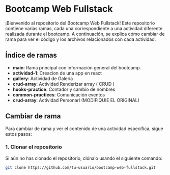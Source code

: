# Bootcamp Web Fullstack

¡Bienvenido al repositorio del Bootcamp Web Fullstack! Este repositorio contiene varias ramas, cada una correspondiente a una actividad diferente realizada durante el bootcamp. A continuación, se explica cómo cambiar de rama para ver el código y los archivos relacionados con cada actividad.

## Índice de ramas

- **main**: Rama principal con información general del bootcamp.
- **actividad-1**: Creacion de una app en react
- **gallery**: Actividad de Galeria
- **crud-array**: Actividad Renderizar array ( CRUD )
- **hooks-practice**: Contador y cambio de nombres
- **common-practices**: Comunicación eventos
- **crud-array**: Actividad Personarl (MODIFIQUIE EL ORIGINAL)


## Cambiar de rama

Para cambiar de rama y ver el contenido de una actividad específica, sigue estos pasos:

### 1. Clonar el repositorio

Si aún no has clonado el repositorio, clónalo usando el siguiente comando:

```bash
git clone https://github.com/tu-usuario/bootcamp-web-fullstack.git
